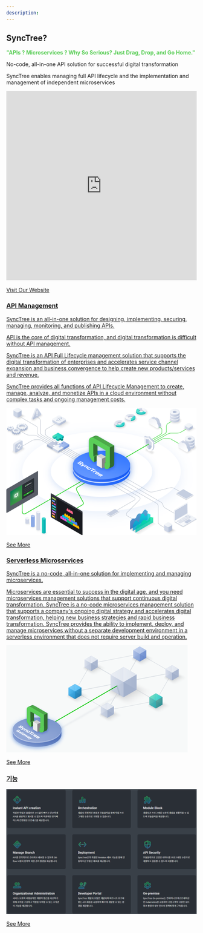 ```yaml
---
description:
---
```


## SyncTree?

<span style="color:#5CCE59;font-weight:bold">"APIs ? Microservices ? Why So Serious? Just Drag, Drop, and Go Home."</span>

No-code, all-in-one API solution for successful digital transformation

SyncTree enables managing full API lifecycle and the implementation and management of independent microservices

<iframe
    src="https://synctree101.com/"
    name="synctree101"
    width="100%"
    height="500px"
    style="border:0 none"
    allow=""
    sandbox="allow-scripts allow-popups">
</iframe>
<p class='comment'><a href="https://synctree101.com" target="_blank">Visit Our Website</p>

### API Management

SyncTree is an all-in-one solution for designing, implementing, securing, managing, monitoring, and publishing APIs.

API is the core of digital transformation, and digital transformation is difficult without API management.

SyncTree is an API Full Lifecycle management solution that supports the digital transformation of enterprises and accelerates service channel expansion and business convergence to help create new products/services and revenue.

SyncTree provides all functions of API Lifecycle Management to create, manage, analyze, and monetize APIs in a cloud environment without complex tasks and ongoing management costs.

![](../assets/image%20%2837%29.png)

<p class='comment'><a href="https://synctree101.com/apiManagement.html" target="_blank">See More</p>

### Serverless Microservices

SyncTree is a no-code, all-in-one solution for implementing and managing microservices.

Microservices are essential to success in the digital age, and you need microservices management solutions that support continuous digital transformation. SyncTree is a no-code microservices management solution that supports a company's ongoing digital strategy and accelerates digital transformation, helping new business strategies and rapid business transformation. SyncTree provides the ability to implement, deploy, and manage microservices without a separate development environment in a serverless environment that does not require server build and operation.

![](../assets/image%20%2835%29.png)

<p class='comment'><a href="https://synctree101.com/microService.html" target="_blank">See More</p>

### 기능

![](../assets/image%20%2833%29.png)

<p class='comment'><a href="https://synctree101.com/features.html" target="_blank">See More</p>
